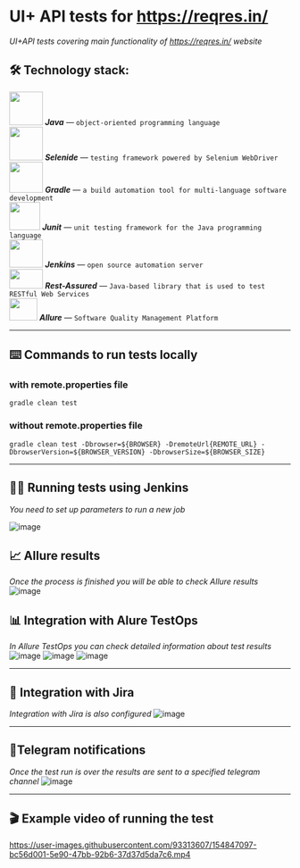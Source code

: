 # UI+ API tests for https://reqres.in/
*UI+API tests covering main functionality of https://reqres.in/ website*

## :hammer_and_wrench: Technology stack:  
<img src="https://github.com/aafanasyevaa/aafanasyevaa/blob/main/media/Java.png" width="60" height="60" /> ***Java*** — `object-oriented programming language`   
<img src="https://github.com/aafanasyevaa/aafanasyevaa/blob/main/media/Selenide.jpg" width="60" height="60" /> ***Selenide*** — `testing framework powered by Selenium WebDriver`  
<img src="https://github.com/aafanasyevaa/aafanasyevaa/blob/main/media/Gradle.png" width="60" height="55" /> ***Gradle*** — `a build automation tool for multi-language software development`  
<img src="https://github.com/aafanasyevaa/aafanasyevaa/blob/main/media/Junit.png" width="55" height="50" />  ***Junit*** — `unit testing framework for the Java programming language`  
<img src="https://github.com/aafanasyevaa/aafanasyevaa/blob/main/media/Jenkins.jpg" width="60" height="50" /> ***Jenkins*** — `open source automation server`  
<img src="https://github.com/aafanasyevaa/aafanasyevaa/blob/main/media/Rest-Assured.png" width="60" height="35" /> ***Rest-Assured*** — `Java-based library that is used to test RESTful Web Services`  
<img src="https://github.com/aafanasyevaa/aafanasyevaa/blob/main/media/Allure.jpg" width="50" height="40" /> ***Allure*** — `Software Quality Management Platform`

***

## :keyboard: Commands to run tests locally
### with remote.properties file
``` gradle clean test ```
### without remote.properties file
``` gradle clean test -Dbrowser=${BROWSER} -DremoteUrl{REMOTE_URL} -DbrowserVersion=${BROWSER_VERSION} -DbrowserSize=${BROWSER_SIZE} ```

***

## :construction_worker_man: Running tests using Jenkins
*You need to set up parameters to run a new job*

 ![image](https://user-images.githubusercontent.com/93313607/154845961-047b09f8-d0d2-4b3d-b340-663768a9b2ff.png)

## :chart_with_upwards_trend: Allure results
*Once the process is finished you will be able to check Allure results*
![image](https://user-images.githubusercontent.com/93313607/154846120-3fab91b8-d615-432c-886c-2af9667fafe9.png)

## :bar_chart: Integration with Alure TestOps
*In Allure TestOps you can check detailed information about test results*
![image](https://user-images.githubusercontent.com/93313607/154846211-21701fc9-54a2-463a-beef-f5f9bb951cd9.png)
![image](https://user-images.githubusercontent.com/93313607/154846230-9438c61c-7c07-45d9-86be-b3b24d56a220.png)
![image](https://user-images.githubusercontent.com/93313607/154846271-e6b01ec8-04c7-4210-8d08-2f7604151103.png)

***
## :toolbox: Integration with Jira
*Integration with Jira is also configured*
![image](https://user-images.githubusercontent.com/93313607/154846644-4aedf64b-24bc-4e06-9733-f29c4d16f5c2.png)

***
## :email:Telegram notifications
*Once the test run is over the results are sent to a specified telegram channel*
![image](https://user-images.githubusercontent.com/93313607/154847016-d4a11f4c-7c4e-4826-a7e6-14300de2e6e2.png)

***
## :clapper: Example video of running the test
https://user-images.githubusercontent.com/93313607/154847097-bc56d001-5e90-47bb-92b6-37d37d5da7c6.mp4
